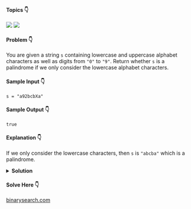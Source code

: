 #### Topics :point_down:
![](https://img.shields.io/badge/-string-wheat)
![](https://img.shields.io/badge/-two--pointer-wheat)

#### Problem :point_down:
You are given a string `s` containing lowercase and uppercase alphabet characters as well as digits from `"0"` to `"9"`. Return whether `s` is a palindrome if we only consider the lowercase alphabet characters.
#### Sample Input :point_down:
```
s = "a92bcbXa"
```
#### Sample Output :point_down:
```
true
```
#### Explanation :point_down:
If we only consider the lowercase characters, then `s` is `"abcba"` which is a palindrome.
<details>
<summary><strong>Solution</strong></summary>

#### Python :point_down:
```py
def solve(s):
    t = ''
    for c in s:
        if c.islower():
            t += c

    return t == t[::-1]
```  
#### Time Complexity :point_down:
```
O(n)
```
#### Space Complexity :point_down:
```
O(n)
```
#### Python :point_down:
```py
def solve(s):
    i, j = 0, len(s)-1
    while i < j:
        if s[i].islower() and s[j].islower():
            if s[i] != s[j]:
                return False
            i += 1
            j -= 1
        elif not s[i].islower():
            i += 1
        else:
            j -= 1

    return True
```  
#### Time Complexity :point_down:
```
O(n)
```
#### Space Complexity :point_down:
```
O(1)
```
</details>

#### Solve Here :point_down:
[binarysearch.com](https://binarysearch.com/problems/Noisy-Palindrome)
